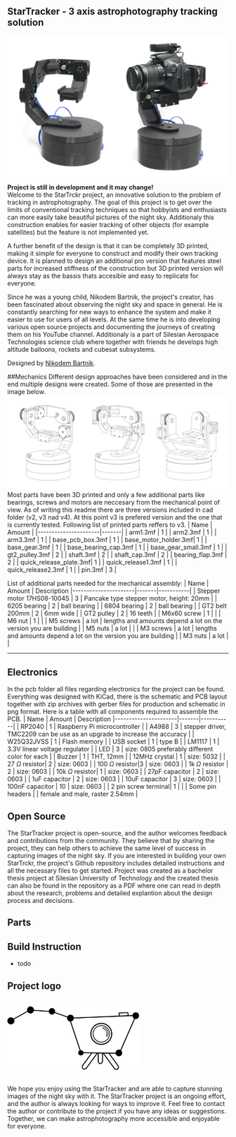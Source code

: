 ## StarTracker - 3 axis astrophotography tracking solution


![startracker image](docs/startrckr_main.jpg)


**Project is still in development and it may change!**<br>
Welcome to the StarTrckr project, an innovative solution to the problem of tracking in astrophotography. The goal of this project is to get over the limits of conventional tracking techniques so that hobbyists and enthusiasts can more easily take beautiful pictures of the night sky. Additionaly this construction enables for easier tracking of other objects (for example satellites) but the feature is not implemented yet.



A further benefit of the design is that it can be completely 3D printed, making it simple for everyone to construct and modify their own tracking device. It is planned to design an additional pro version that features steel parts for increased stiffness of the construction but 3D printed version will always stay as the bassis thats accesible and easy to replicate for everyone.

Since he was a young child, Nikodem Bartnik, the project's creator, has been fascinated about observing the night sky and space in general.  He is constantly searching for new ways to enhance the system and make it easier to use for users of all levels. At the same time he is into developing various open source projects and documenting the journeys of creating them on his YouTube channel. Additionaly is a part of Silesian Aerospace Technologies science club where together with friends he develops high altitude balloons, rockets and cubesat subsystems.


Designed by [Nikodem Bartnik](https://www.youtube.com/nikodembartnik). 

##Mechanics
Different design approaches have been considered and in the end multiple designs were created. Some of those are presented in the image below.
![StarTrckr designs](docs/design_wireframe_all.png)
Most parts have been 3D printed and only a few additional parts like bearings, screws and motors are neccesary from the mechanical point of view. As of writing this readme there are three versions included in cad folder (v2, v3 nad v4). At this point v3 is prefered version and the one that is currently tested. Following list of printed parts reffers to v3.
| Name                | Amount |
|----------------------|-------|
| arm1.3mf             | 1     |
| arm2.3mf             | 1     |
| arm3.3mf             | 1     |
| base_pcb_box.3mf     | 1     |
| base_motor_holder.3mf| 1     |
| base_gear.3mf        | 1     |
| base_bearing_cap.3mf | 1     |
| base_gear_small.3mf  | 1     |
| gt2_pulley.3mf       | 2     |
| shaft.3mf            | 2     |
| shaft_cap.3mf        | 2     |
| bearing_flap.3mf     | 2     |
| quick_release_plate.3mf| 1   |
| quick_release1.3mf   | 1     |
| quick_release2.3mf   | 1     |
| pin.3mf              | 3     |

List of additional parts needed for the mechanical assembly:
| Name                | Amount | Description 
|----------------------|-------|-----------|
| Stepper motor 17HS08-1004S | 3     | Pancake type stepper motor, height: 20mm |
| 6205 bearing             | 2     | ball bearing |
| 6804 bearing             | 2     | ball bearing |
| GT2 belt 200mm          | 2     | 6mm wide    |
| GT2 pulley              | 2     | 16 teeth    |
| M6x60 screw             | 1     |  |
| M6 nut                  | 1     | |
| M5 screws               | a lot | lengths and amounts depend a lot on the version you are building |
| M5 nuts                 | a lot | |
| M3 screws               | a lot | lengths and amounts depend a lot on the version you are building |
| M3 nuts                 | a lot | |
***

## Electronics
In the pcb folder all files regarding electronics for the project can be found. Everything was designed with KiCad, there is the schematic and PCB layout together with zip archives with gerber files for production and schematic in png format. Here is a table with all components required to assemble the PCB.
| Name                | Amount | Description 
|----------------------|-------|-----------|
| RP2040              | 1     | Raspberry Pi microcontroller |
| A4988               | 3     | stepper driver, TMC2209 can be use as an upgrade to increase the accuracy |
| W25Q32JVSS          | 1     | Flash memory |
| USB socket          | 1     | type B |
| LM1117              | 1     | 3.3V linear voltage regulator |
| LED                 | 3     | size: 0805 preferably different color for each |
| Buzzer              | 1     | THT, 12mm |
| 12MHz crystal       | 1     | size: 5032 |
| 27 $\Omega$ resistor| 2     | size: 0603 |
| 100 $\Omega$ resistor|3    | size: 0603 |
| 1k $\Omega$ resistor | 2    | size: 0603 |
| 10k $\Omega$ resistor| 1    | size: 0603 |
| 27pF capacitor      | 2    | size: 0603 |
| 1uF capacitor       | 2    | size: 0603 |
| 10uF capacitor      | 3    | size: 0603 |
| 100nF capacitor     | 10   | size: 0603 |
| 2 pin screw terminal| 1    | |
| Some pin headers    |       | female and male, raster 2.54mm |


## Open Source
The StarTracker project is open-source, and the author welcomes feedback and contributions from the community. They believe that by sharing the project, they can help others to achieve the same level of success in capturing images of the night sky. If you are interested in building your own StarTrckr, the project's Github repository includes detailed instructions and all the necessary files to get started. Project was created as a bachelor thesis project at Silesian University of Technology and the created thesis can also be found in the repository as a PDF where one can read in depth about the research, problems and detailed explantion about the design process and decisions. 





## Parts






## Build Instruction
- todo 

## Project logo
<br>
<img src="docs/logo/logo.png" style="width:300px">
<br><br>


We hope you enjoy using the StarTracker and are able to capture stunning images of the night sky with it. The StarTracker project is an ongoing effort, and the author is always looking for ways to improve it. Feel free to contact the author or contribute to the project if you have any ideas or suggestions. Together, we can make astrophotography more accessible and enjoyable for everyone.
